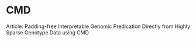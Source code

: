 # CMD
Article: Padding-free Interpretable Genomic Predication Directly from Highly Sparse Genotype Data using CMD
